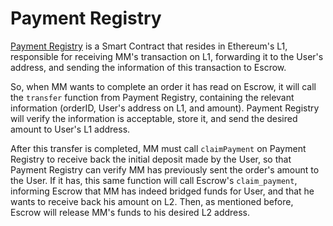 # Payment Registry

[Payment Registry](../../contracts/solidity/src/PaymentRegistry.sol) is a Smart 
Contract that resides in Ethereum's L1, responsible for receiving MM's transaction 
on L1, forwarding it to the User's address, and sending the information of this 
transaction to Escrow.

So, when MM wants to complete an order it has read on Escrow, it will call the 
`transfer` function from Payment Registry, containing the relevant information 
(orderID, User's address on L1, and amount). Payment Registry will verify the information 
is acceptable, store it, and send the desired amount to User's L1 address.

After this transfer is completed, MM must call `claimPayment` on Payment Registry to 
receive back the initial deposit made by the User, so that Payment Registry can verify 
MM has previously sent the order's amount to the User. If it has, this same function will 
call Escrow's `claim_payment`, informing Escrow that MM has indeed bridged funds for User, 
and that he wants to receive back his amount on L2. Then, as mentioned before, Escrow will 
release MM's funds to his desired L2 address.
